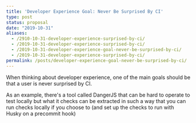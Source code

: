 ```yaml
---
title: 'Developer Experience Goal: Never Be Surprised By CI'
type: post
status: proposal
date: "2019-10-31"
aliases:
  - /2910-10-31-developer-experience-surprised-by-ci/
  - /2019-10-31-developer-experience-surprised-by-ci/
  - /2019-10-31-developer-experience-goal-never-be-surprised-by-ci/
  - /2019-10-31-developer-experience-surprised-by-ci/
permalink: /posts/developer-experience-goal-never-be-surprised-by-ci/
---
```




When thinking about developer experience, one of the main goals should be that a user is never surprised by CI.

As an example, there's a tool called DangerJS that can be hard to operate to test locally but what it checks can be extracted in such a way that you can run checks locally if you choose to (and set up the checks to run with Husky on a precommit hook)

